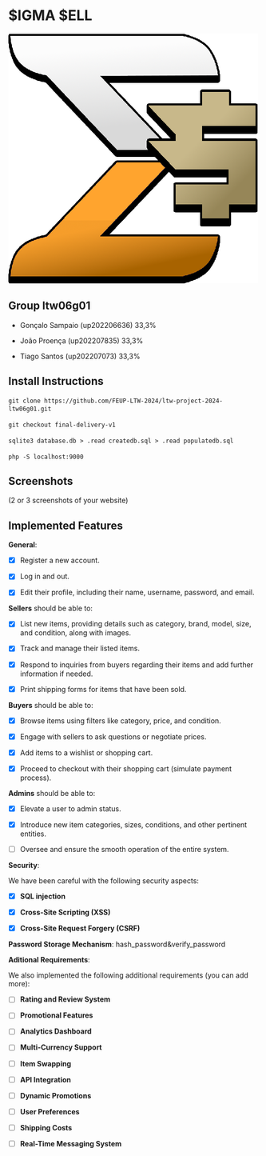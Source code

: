 # $IGMA $ELL

<img src="img/icon.png" alt="SigmaSellIcon" width="500"/>


## Group ltw06g01


- Gonçalo Sampaio (up202206636) 33,3%

- João Proença (up202207835) 33,3%

- Tiago Santos (up202207073) 33,3%



## Install Instructions


    git clone https://github.com/FEUP-LTW-2024/ltw-project-2024-ltw06g01.git

    git checkout final-delivery-v1

    sqlite3 database.db > .read createdb.sql > .read populatedb.sql

    php -S localhost:9000


## Screenshots



(2 or 3 screenshots of your website)



## Implemented Features



**General**:



- [X] Register a new account.

- [X] Log in and out.

- [X] Edit their profile, including their name, username, password, and email.



**Sellers**  should be able to:



- [X] List new items, providing details such as category, brand, model, size, and condition, along with images.

- [X] Track and manage their listed items.

- [X] Respond to inquiries from buyers regarding their items and add further information if needed.

- [X] Print shipping forms for items that have been sold.



**Buyers**  should be able to:



- [X] Browse items using filters like category, price, and condition.

- [X] Engage with sellers to ask questions or negotiate prices.

- [X] Add items to a wishlist or shopping cart.

- [X] Proceed to checkout with their shopping cart (simulate payment process).



**Admins**  should be able to:



- [X] Elevate a user to admin status.

- [X] Introduce new item categories, sizes, conditions, and other pertinent entities.

- [ ] Oversee and ensure the smooth operation of the entire system.



**Security**:

We have been careful with the following security aspects:



- [X] **SQL injection**

- [X] **Cross-Site Scripting (XSS)**

- [X] **Cross-Site Request Forgery (CSRF)**



**Password Storage Mechanism**: hash_password&verify_password



**Aditional Requirements**:



We also implemented the following additional requirements (you can add more):



- [ ] **Rating and Review System**

- [ ] **Promotional Features**

- [ ] **Analytics Dashboard**

- [ ] **Multi-Currency Support**

- [ ] **Item Swapping**

- [ ] **API Integration**

- [ ] **Dynamic Promotions**

- [ ] **User Preferences**

- [ ] **Shipping Costs**

- [ ] **Real-Time Messaging System**
